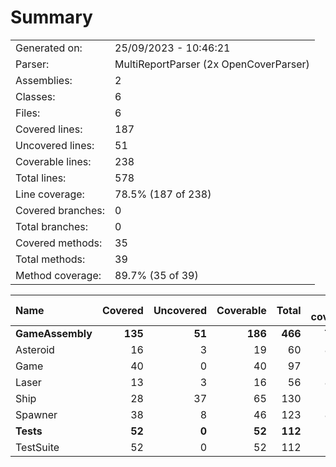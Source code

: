 ﻿# Summary
|||
|:---|:---|
| Generated on: | 25/09/2023 - 10:46:21 |
| Parser: | MultiReportParser (2x OpenCoverParser) |
| Assemblies: | 2 |
| Classes: | 6 |
| Files: | 6 |
| Covered lines: | 187 |
| Uncovered lines: | 51 |
| Coverable lines: | 238 |
| Total lines: | 578 |
| Line coverage: | 78.5% (187 of 238) |
| Covered branches: | 0 |
| Total branches: | 0 |
| Covered methods: | 35 |
| Total methods: | 39 |
| Method coverage: | 89.7% (35 of 39) |

|**Name**|**Covered**|**Uncovered**|**Coverable**|**Total**|**Line coverage**|**Covered**|**Total**|**Branch coverage**|**Covered**|**Total**|**Method coverage**|
|:---|---:|---:|---:|---:|---:|---:|---:|---:|---:|---:|---:|
|**GameAssembly**|**135**|**51**|**186**|**466**|**72.5%**|**0**|**0**|****|**27**|**31**|**87%**|
|Asteroid|16|3|19|60|84.2%|0|0||4|4|100%|
|Game|40|0|40|97|100%|0|0||7|7|100%|
|Laser|13|3|16|56|81.2%|0|0||2|2|100%|
|Ship|28|37|65|130|43%|0|0||6|10|60%|
|Spawner|38|8|46|123|82.6%|0|0||8|8|100%|
|**Tests**|**52**|**0**|**52**|**112**|**100%**|**0**|**0**|****|**8**|**8**|**100%**|
|TestSuite|52|0|52|112|100%|0|0||8|8|100%|
